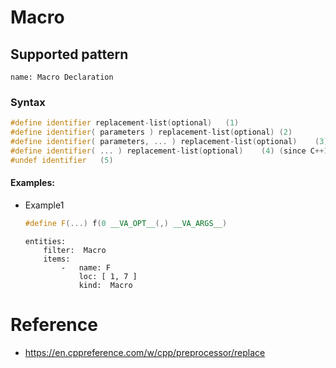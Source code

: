 # Macro

## Supported pattern
```
name: Macro Declaration
```
### Syntax
``` cpp
#define identifier replacement-list(optional)	(1)	
#define identifier( parameters ) replacement-list(optional)	(2)	
#define identifier( parameters, ... ) replacement-list(optional)	(3)	(since C++11)
#define identifier( ... ) replacement-list(optional)	(4)	(since C++11)
#undef identifier	(5)	
```


#### Examples: 

- Example1
    ``` cpp
    #define F(...) f(0 __VA_OPT__(,) __VA_ARGS__)
    ```

    ``` 
    entities:
        filter:  Macro
        items:
            -   name: F
                loc: [ 1, 7 ]
                kind:  Macro
    ```


# Reference
- https://en.cppreference.com/w/cpp/preprocessor/replace